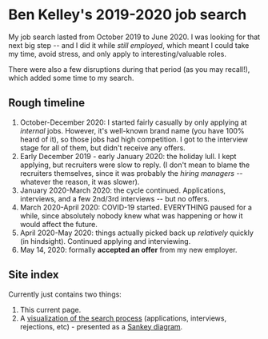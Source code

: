 # Ben Kelley's 2019-2020 job search

My job search lasted from October 2019 to June 2020. I was looking for that next big step -- and I did it while *still employed*, which meant I could take my time, avoid stress, and only apply to interesting/valuable roles. 

There were also a few disruptions during that period (as you may recall!), which added some time to my search.

## Rough timeline

1. October-December 2020: I started fairly casually by only applying at *internal* jobs. However, it's well-known brand name (you have 100% heard of it), so those jobs had high competition. I got to the interview stage for all of them, but didn't receive any offers.
2. Early December 2019 - early January 2020: the holiday lull. I kept applying, but recruiters were slow to reply. (I don't mean to blame the recruiters themselves, since it was probably the *hiring managers* -- whatever the reason, it was slower).
3. January 2020-March 2020: the cycle continued. Applications, interviews, and a few 2nd/3rd interviews -- but no offers.
4. March 2020-April 2020: COVID-19 started. EVERYTHING paused for a while, since absolutely nobody knew what was happening or how it would affect the future.
5. April 2020-May 2020: things actually picked back up *relatively* quickly (in hindsight). Continued applying and interviewing.
6. May 14, 2020: formally **accepted an offer** from my new employer.

## Site index

Currently just contains two things:
1. This current page.
2. A [visualization of the search process](https://bpkelley.github.io/job_search_2019-2020/visualization.html) (applications, interviews, rejections, etc) - presented as a [Sankey diagram]([url](https://en.wikipedia.org/wiki/Sankey_diagram)). 
